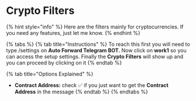 # Crypto Filters

{% hint style="info" %}
Here are the filters mainly for cryptocurrencies. If you need any features, just let me know.
{% endhint %}

{% tabs %}
{% tab title="Instructions" %}
To reach this first you will need to type /settings on **Auto Forward Telegram BOT.** Now click on **work1** so you can access the setup settings. Finally the **Crypto Filters** will show up and you can proceed by clicking on it
{% endtab %}

{% tab title="Options Explained" %}
* **Contract Address:** check ✅ if you just want to get the **Contract Address** in the message
{% endtab %}
{% endtabs %}
